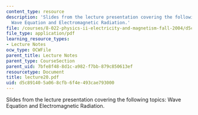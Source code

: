 ```yaml
---
content_type: resource
description: 'Slides from the lecture presentation covering the following topics:
  Wave Equation and Electromagnetic Radiation.'
file: /courses/8-022-physics-ii-electricity-and-magnetism-fall-2004/d5c891405a068cfb6f4e493cae793000_lecture20.pdf
file_type: application/pdf
learning_resource_types:
- Lecture Notes
ocw_type: OCWFile
parent_title: Lecture Notes
parent_type: CourseSection
parent_uid: 7bfe8f48-8d1c-a982-f7bb-879c850613ef
resourcetype: Document
title: lecture20.pdf
uid: d5c89140-5a06-8cfb-6f4e-493cae793000
---
```

Slides from the lecture presentation covering the following topics: Wave Equation and Electromagnetic Radiation.

